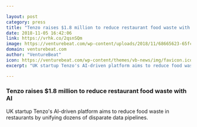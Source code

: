 ```yaml
---

layout: post
category: press
title: "Tenzo raises $1.8 million to reduce restaurant food waste with AI"
date: 2018-11-05 16:42:06
link: https://vrhk.co/2qsnSQm
image: https://venturebeat.com/wp-content/uploads/2018/11/68665623-65fc-47fa-a17e-bfb630e7d323.png?fit=1460%2C814&strip=all
domain: venturebeat.com
author: "VentureBeat"
icon: https://venturebeat.com/wp-content/themes/vb-news/img/favicon.ico
excerpt: "UK startup Tenzo's AI-driven platform aims to reduce food waste in restaurants by unifying dozens of disparate data pipelines."

---
```


### Tenzo raises $1.8 million to reduce restaurant food waste with AI

UK startup Tenzo's AI-driven platform aims to reduce food waste in restaurants by unifying dozens of disparate data pipelines.